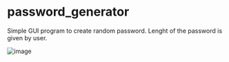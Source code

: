 # password_generator

Simple GUI program to create random password. Lenght of the password is given by user.

![image](https://user-images.githubusercontent.com/104318709/166215087-66ec0d5f-ee0a-45d5-9a7a-dd0ee588b52f.png)

